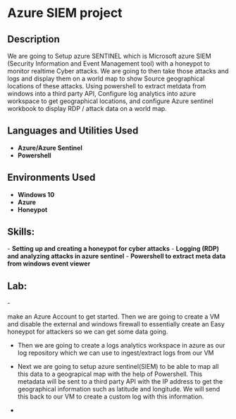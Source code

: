 <h1>Azure SIEM project </h1>

<h2>Description</h2>
We are going to Setup azure SENTINEL which is Microsoft azure SIEM (Security Information and Event Management tool) with a honeypot to monitor realtime Cyber attacks. We are going to then take those attacks and logs and display them on a world map to show Source geographical locations of these attacks. Using powershell to extract metdata  from windows into a third party API, Configure log analytics into azure workspace to get geographical locations, and configure Azure sentinel workbook to display RDP / attack data on a world map.
<br />


<h2>Languages and Utilities Used</h2>

- <b>Azure/Azure Sentinel</b> 
- <b>Powershell</b>

<h2>Environments Used</h2>

- <b>Windows 10</b>
- <b>Azure</b>
- <b>Honeypot</b>

<h2>Skills:</h2> 
- <b>Setting up and creating a honeypot for cyber attacks</b>
- <b>Logging (RDP) and analyzing attacks in azure sentinel</b>
- <b>Powershell to extract meta data from windows event viewer</b>

<h2>Lab:</h2> 
- <p>make an Azure Account to get started. Then we are going to create a VM and disable the external and windows firewall to essentially create an Easy honeypot for attackers so we can get some data going. </p>

- <p>Then we are going to create a logs analytics workspace in azure as our log repository which we can use to ingest/extract logs from our VM</p>

- <p>Next we are going to setup azure sentinel(SIEM) to be able to map all this data to a geograpical map with the help of Powershell. This metadata will be sent to a third party API with the IP address to get the geographical information such as latitude and longitude. We will send this back to our VM to create a custom log with this information. </p>

- <p></p>
